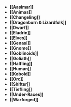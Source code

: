- **[[Aasimar]]**
- **[[Animas]]**
- **[[Changeling]]**
- **[[Dragonborn & Lizardfolk]]**
- **[[Dwarf]]**
- **[[Eladrin]]**
- **[[Elves]]**
- **[[Genasi]]**
- **[[Gnome]]**
- **[[Goblinoids]]**
- **[[Goliath]]**
- **[[Halfling]]**
- **[[Human]]**
- **[[Kobold]]**
- **[[Orc]]**
- **[[Shifter]]**
- **[[Tiefling]]**
- **[[Under-Races]]**
- **[[Warforged]]**